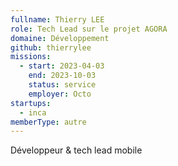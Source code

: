 ```yaml
---
fullname: Thierry LEE
role: Tech Lead sur le projet AGORA
domaine: Développement
github: thierrylee
missions:
  - start: 2023-04-03
    end: 2023-10-03
    status: service
    employer: Octo
startups:
  - inca
memberType: autre
---
```


Développeur & tech lead mobile

